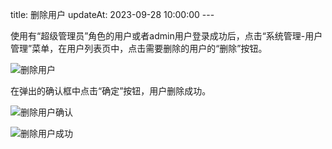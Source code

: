 title: 删除用户 updateAt: 2023-09-28 10:00:00 ---

使用有“超级管理员”角色的用户或者admin用户登录成功后，点击“系统管理-用户管理”菜单，在用户列表页中，点击需要删除的用户的“删除”按钮。

![删除用户](../../images/删除用户.png)

在弹出的确认框中点击“确定”按钮，用户删除成功。

![删除用户确认](../../images/删除用户确认.png)

![删除用户成功](../../images/删除用户成功.png)



